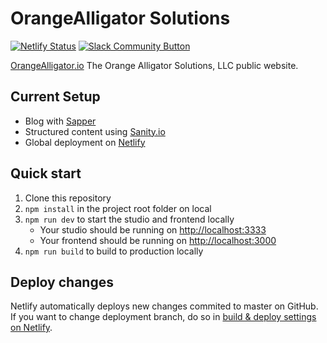 # OrangeAlligator Solutions

[![Netlify Status](https://api.netlify.com/api/v1/badges/4f608a89-9567-4691-b4c8-ccdbb07267e4/deploy-status)](https://app.netlify.com/sites/orangealligator/deploys) [![Slack Community Button](https://img.shields.io/badge/Slack-Join%20Our%20Community-orange?logo=slack)](https://orangealligator.slack.com/)

[OrangeAlligator.io](https://www.orangealligator.io)
The Orange Alligator Solutions, LLC public website.

## Current Setup

- Blog with [Sapper](https://sapper.svelte.dev/)
- Structured content using [Sanity.io](https://www.sanity.io)
- Global deployment on [Netlify](https://netlify.com)

## Quick start

1. Clone this repository
2. `npm install` in the project root folder on local
3. `npm run dev` to start the studio and frontend locally
   - Your studio should be running on [http://localhost:3333](http://localhost:3333)
   - Your frontend should be running on [http://localhost:3000](http://localhost:3000)
4. `npm run build` to build to production locally

## Deploy changes

Netlify automatically deploys new changes commited to master on GitHub. If you want to change deployment branch, do so in [build & deploy settings on Netlify](https://www.netlify.com/docs/continuous-deployment/#branches-deploys).
